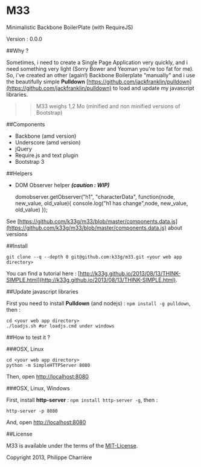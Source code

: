 M33
===

Minimalistic Backbone BoilerPlate (with RequireJS)

Version : 0.0.0

##Why ?

Sometimes, i need to create a Single Page Application very quickly, and i need something very light (Sorry Bower and Yeoman you're too fat for me). So, i've created an other (again!) Backbone Boilerplate "manually" and i use the beautifully simple **Pulldown** [https://github.com/jackfranklin/pulldown](https://github.com/jackfranklin/pulldown) to load and update my javascript libraries.

>> M33 weighs 1,2 Mo (minified and non minified versions of Bootstrap)

##Components

- Backbone (amd version)
- Underscore (amd version)
- jQuery
- Require.js and text plugin
- Bootstrap 3

##Helpers

- DOM Observer helper ***(caution : WIP)***


    domobserver.getObserver("h1", "characterData", function(node, new_value, old_value){
        console.log("h1 has change",node, new_value, old_value)
    });

See [https://github.com/k33g/m33/blob/master/components.data.js](https://github.com/k33g/m33/blob/master/components.data.js) about versions

##Install

    git clone --q --depth 0 git@github.com:k33g/m33.git <your web app directory>

You can find a tutorial here : [http://k33g.github.io/2013/08/13/THINK-SIMPLE.html](http://k33g.github.io/2013/08/13/THINK-SIMPLE.html).

##Update javascript libraries

First you need to install **Pulldown** (and nodejs) : `npm install -g pulldown`, then :

    cd <your web app directory>
    ./loadjs.sh #or loadjs.cmd under windows

##How to test it ?

###OSX, Linux

    cd <your web app directory>
    python -m SimpleHTTPServer 8080

Then, open [http://localhost:8080](http://localhost:8080)

###OSX, Linux, Windows

First, install **http-server** : `npm install http-server -g`, then :

    http-server -p 8080

And, open [http://localhost:8080](http://localhost:8080)

##License

M33 is available under the terms of the [MIT-License](http://en.wikipedia.org/wiki/MIT_License#License_terms).

Copyright 2013, Philippe Charrière
